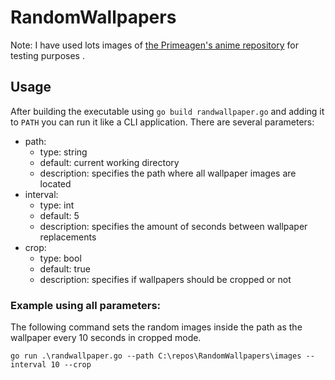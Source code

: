 # RandomWallpapers
Note: I have used lots images of [the Primeagen's anime repository](https://github.com/ThePrimeagen/anime) for testing purposes .
## Usage
After building the executable using ```go build randwallpaper.go``` and adding it to ```PATH``` you can run it like a CLI application. 
There are several parameters:
- path: 
    - type:         string
    - default:      current working directory
    - description:  specifies the path where all wallpaper images are located
- interval:
    - type:         int
    - default:      5
    - description:  specifies the amount of seconds between wallpaper replacements
- crop:
    - type:         bool
    - default:      true
    - description:  specifies if wallpapers should be cropped or not

### Example using all parameters:
The following command sets the random images inside the path as the wallpaper every 10 seconds in cropped mode. 
```
go run .\randwallpaper.go --path C:\repos\RandomWallpapers\images --interval 10 --crop
```
